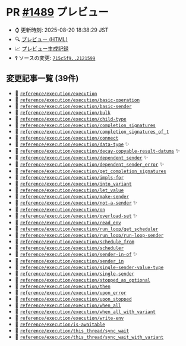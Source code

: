 # PR [\#1489](https://github.com/cpprefjp/site/pull/1489) プレビュー
- &#x231a; 更新時刻: 2025-08-20 18:38:29 JST
- &#x1f50d; [プレビュー (HTML)](https://cpprefjp.github.io/site/gen/pull/1489)
- &#x1f4c8; [プレビュー生成記録](https://github.com/cpprefjp/site/actions?query=event%3Apull_request_target+branch%3Ap3557r3)
- **&#x2AEF;** ソースの変更: [`715c5f9..2121599`](https://github.com/cpprefjp/site/compare/715c5f996ee4be5e568e0b28bd2b5edb4a4008a7..2121599ff8b2fb00a5ef1029f3d4bd257cec757e)

## 変更記事一覧 (39件)

- &#x1f4dd; [`reference/execution/execution`](https://cpprefjp.github.io/site/gen/pull/1489/reference/execution/execution.html)
- &#x1f4dd; [`reference/execution/execution/basic-operation`](https://cpprefjp.github.io/site/gen/pull/1489/reference/execution/execution/basic-operation.html)
- &#x1f4dd; [`reference/execution/execution/basic-sender`](https://cpprefjp.github.io/site/gen/pull/1489/reference/execution/execution/basic-sender.html)
- &#x1f4dd; [`reference/execution/execution/bulk`](https://cpprefjp.github.io/site/gen/pull/1489/reference/execution/execution/bulk.html)
- &#x1f4dd; [`reference/execution/execution/child-type`](https://cpprefjp.github.io/site/gen/pull/1489/reference/execution/execution/child-type.html)
- &#x1f4dd; [`reference/execution/execution/completion_signatures`](https://cpprefjp.github.io/site/gen/pull/1489/reference/execution/execution/completion_signatures.html)
- &#x1f4dd; [`reference/execution/execution/completion_signatures_of_t`](https://cpprefjp.github.io/site/gen/pull/1489/reference/execution/execution/completion_signatures_of_t.html)
- &#x1f4dd; [`reference/execution/execution/connect`](https://cpprefjp.github.io/site/gen/pull/1489/reference/execution/execution/connect.html)
- &#x1f4dd; [`reference/execution/execution/data-type`](https://cpprefjp.github.io/site/gen/pull/1489/reference/execution/execution/data-type.html) &#x2728;
- &#x1f4dd; [`reference/execution/execution/decay-copyable-result-datums`](https://cpprefjp.github.io/site/gen/pull/1489/reference/execution/execution/decay-copyable-result-datums.html) &#x2728;
- &#x1f4dd; [`reference/execution/execution/dependent_sender`](https://cpprefjp.github.io/site/gen/pull/1489/reference/execution/execution/dependent_sender.html) &#x2728;
- &#x1f4dd; [`reference/execution/execution/dependent_sender_error`](https://cpprefjp.github.io/site/gen/pull/1489/reference/execution/execution/dependent_sender_error.html) &#x2728;
- &#x1f4dd; [`reference/execution/execution/get_completion_signatures`](https://cpprefjp.github.io/site/gen/pull/1489/reference/execution/execution/get_completion_signatures.html)
- &#x1f4dd; [`reference/execution/execution/impls-for`](https://cpprefjp.github.io/site/gen/pull/1489/reference/execution/execution/impls-for.html)
- &#x1f4dd; [`reference/execution/execution/into_variant`](https://cpprefjp.github.io/site/gen/pull/1489/reference/execution/execution/into_variant.html)
- &#x1f4dd; [`reference/execution/execution/let_value`](https://cpprefjp.github.io/site/gen/pull/1489/reference/execution/execution/let_value.html)
- &#x1f4dd; [`reference/execution/execution/make-sender`](https://cpprefjp.github.io/site/gen/pull/1489/reference/execution/execution/make-sender.html)
- &#x1f4dd; [`reference/execution/execution/not-a-sender`](https://cpprefjp.github.io/site/gen/pull/1489/reference/execution/execution/not-a-sender.html) &#x2728;
- &#x1f4dd; [`reference/execution/execution/on`](https://cpprefjp.github.io/site/gen/pull/1489/reference/execution/execution/on.html)
- &#x1f4dd; [`reference/execution/execution/overload-set`](https://cpprefjp.github.io/site/gen/pull/1489/reference/execution/execution/overload-set.html) &#x2728;
- &#x1f4dd; [`reference/execution/execution/read_env`](https://cpprefjp.github.io/site/gen/pull/1489/reference/execution/execution/read_env.html)
- &#x1f4dd; [`reference/execution/execution/run_loop/get_scheduler`](https://cpprefjp.github.io/site/gen/pull/1489/reference/execution/execution/run_loop/get_scheduler.html)
- &#x1f4dd; [`reference/execution/execution/run_loop/run-loop-sender`](https://cpprefjp.github.io/site/gen/pull/1489/reference/execution/execution/run_loop/run-loop-sender.html)
- &#x1f4dd; [`reference/execution/execution/schedule_from`](https://cpprefjp.github.io/site/gen/pull/1489/reference/execution/execution/schedule_from.html)
- &#x1f4dd; [`reference/execution/execution/scheduler`](https://cpprefjp.github.io/site/gen/pull/1489/reference/execution/execution/scheduler.html)
- &#x1f4dd; [`reference/execution/execution/sender-in-of`](https://cpprefjp.github.io/site/gen/pull/1489/reference/execution/execution/sender-in-of.html) &#x2728;
- &#x1f4dd; [`reference/execution/execution/sender_in`](https://cpprefjp.github.io/site/gen/pull/1489/reference/execution/execution/sender_in.html)
- &#x1f4dd; [`reference/execution/execution/single-sender-value-type`](https://cpprefjp.github.io/site/gen/pull/1489/reference/execution/execution/single-sender-value-type.html)
- &#x1f4dd; [`reference/execution/execution/single-sender`](https://cpprefjp.github.io/site/gen/pull/1489/reference/execution/execution/single-sender.html)
- &#x1f4dd; [`reference/execution/execution/stopped_as_optional`](https://cpprefjp.github.io/site/gen/pull/1489/reference/execution/execution/stopped_as_optional.html)
- &#x1f4dd; [`reference/execution/execution/then`](https://cpprefjp.github.io/site/gen/pull/1489/reference/execution/execution/then.html)
- &#x1f4dd; [`reference/execution/execution/upon_error`](https://cpprefjp.github.io/site/gen/pull/1489/reference/execution/execution/upon_error.html)
- &#x1f4dd; [`reference/execution/execution/upon_stopped`](https://cpprefjp.github.io/site/gen/pull/1489/reference/execution/execution/upon_stopped.html)
- &#x1f4dd; [`reference/execution/execution/when_all`](https://cpprefjp.github.io/site/gen/pull/1489/reference/execution/execution/when_all.html)
- &#x1f4dd; [`reference/execution/execution/when_all_with_variant`](https://cpprefjp.github.io/site/gen/pull/1489/reference/execution/execution/when_all_with_variant.html)
- &#x1f4dd; [`reference/execution/execution/write-env`](https://cpprefjp.github.io/site/gen/pull/1489/reference/execution/execution/write-env.html)
- &#x1f4dd; [`reference/execution/is-awaitable`](https://cpprefjp.github.io/site/gen/pull/1489/reference/execution/is-awaitable.html)
- &#x1f4dd; [`reference/execution/this_thread/sync_wait`](https://cpprefjp.github.io/site/gen/pull/1489/reference/execution/this_thread/sync_wait.html)
- &#x1f4dd; [`reference/execution/this_thread/sync_wait_with_variant`](https://cpprefjp.github.io/site/gen/pull/1489/reference/execution/this_thread/sync_wait_with_variant.html)
